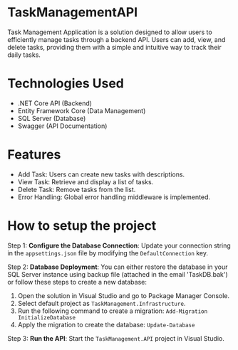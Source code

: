 # TaskManagementAPI
Task Management Application is a solution designed to allow users to efficiently manage tasks through a backend API. Users can add, view, and delete tasks, providing them with a simple and intuitive way to track their daily tasks.

# Technologies Used
 - .NET Core API (Backend)
 - Entity Framework Core (Data Management)
 - SQL Server (Database)
 - Swagger (API Documentation)

# Features

 - Add Task: Users can create new tasks with descriptions.
 - View Task: Retrieve and display a list of tasks.
 - Delete Task: Remove tasks from the list.
 - Error Handling: Global error handling middleware is implemented.

# How to setup the project

Step 1: **Configure the Database Connection**: 
Update your connection string in the `appsettings.json` file by modifying the `DefaultConnection` key.

Step 2: **Database Deployment**:
You can either restore the database in your SQL Server instance using backup file (attached in the email 'TaskDB.bak') or follow these steps to create a new database: 

1. Open the solution in Visual Studio and go to Package Manager Console.
2. Select default project as `TaskManagement.Infrastructure`.
3. Run the following command to create a migration:
   `Add-Migration InitializeDatabase`
4. Apply the migration to create the database:
   `Update-Database`

Step 3: **Run the API**:
Start the `TaskManagement.API` project in Visual Studio.


